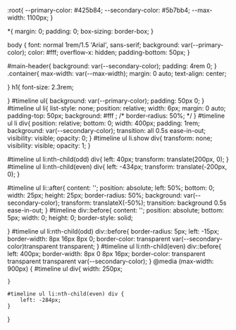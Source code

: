 :root{
    --primary-color: #425b84;
    --secondary-color: #5b7bb4;
    --max-width: 1100px;
}

*{
    margin: 0;
    padding: 0;
    box-sizing: border-box;
}

body {
    font: normal 1rem/1.5 'Arial', sans-serif;
    background: var(--primary-color);
    color: #fff;
    overflow-x: hidden;
    padding-bottom: 50px;
}

#main-header{
    background: var(--secondary-color);
    padding: 4rem 0;
}
.container{
    max-width: var(--max-width);
    margin: 0 auto;
    text-align: center; 

}
h1{
    font-size: 2.3rem;

}
#timeline ul{
background: var(--primary-color);
padding: 50px 0;
}
#timeline ul li{
    list-style: none;
    position: relative;
    width: 6px;
    margin: 0 auto;
    padding-top: 50px;
    background: #fff    ;
    /* border-radius: 50%; */
}
#timeline ul li div{
    position: relative;
    bottom: 0;
    width: 400px;
    padding: 1rem;
    background: var(--secondary-color);
    transition: all 0.5s ease-in-out;
    visibility: visible;
    opacity: 0;
}
#timeline ul li.show div{
    transform: none;
    visibility: visible;
    opacity: 1;
}

#timeline ul li:nth-child(odd) div{
    left: 40px;
    transform: translate(200px, 0);
}   
#timeline ul li:nth-child(even) div{
    left: -434px;
    transform: translate(-200px, 0);
}

#timeline ul li::after{
    content: '';
    position: absolute;
    left: 50%;
    bottom: 0;
    width: 25px;
    height: 25px;
    border-radius: 50%;
    background: var(--secondary-color);
    transform: translateX(-50%);
    transition: background 0.5s ease-in-out;
}
#timeline div::before{
    content: '';
    position: absolute;
    bottom: 5px;
    width: 0;
    height: 0;
    border-style: solid;

}
#timeline ul li:nth-child(odd) div::before{ 
    border-radius: 5px;
    left: -15px;
    border-width: 8px 16px 8px 0;
    border-color: transparent var(--secondary-color)transparent transparent;
}
#timeline ul li:nth-child(even) div::before{ 
    left: 400px;
    border-width: 8px 0 8px 16px;
    border-color: transparent transparent transparent var(--secondary-color);
}
@media (max-width: 900px) {
    #timeline ul div{
        width: 250px;

    }

    #timeline ul li:nth-child(even) div {
        left: -284px;
    }
}

